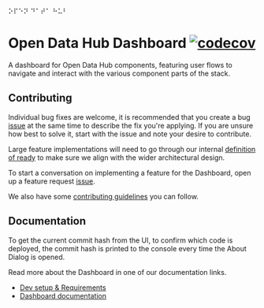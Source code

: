 [Dev setup & Requirements]: docs/dev-setup.md
[Dashboard documentation]: docs/README.md
[contributing guidelines]: CONTRIBUTING.md
[issue]: https://github.com/opendatahub-io/odh-dashboard/issues/new/choose
[definition of ready]: docs/definition-of-ready.md

⠕⠏⠑⠝ ⠙⠁⠞⠁ ⠓⠥⠃

# Open Data Hub Dashboard [![codecov](https://codecov.io/gh/opendatahub-io/odh-dashboard/graph/badge.svg)](https://codecov.io/gh/opendatahub-io/odh-dashboard)

A dashboard for Open Data Hub components, featuring user flows to navigate and interact with the various component parts of the stack.

## Contributing

Individual bug fixes are welcome, it is recommended that you create a bug [issue] at the same time to describe the fix you're applying. If you are unsure how best to solve it, start with the issue and note your desire to contribute.

Large feature implementations will need to go through our internal [definition of ready] to make sure we align with the wider architectural design. 

To start a conversation on implementing a feature for the Dashboard, open up a feature request [issue].

We also have some [contributing guidelines] you can follow.

## Documentation

To get the current commit hash from the UI, to confirm which code is deployed, the commit hash is printed to the console every time the About Dialog is opened.

Read more about the Dashboard in one of our documentation links.

* [Dev setup & Requirements]
* [Dashboard documentation]
